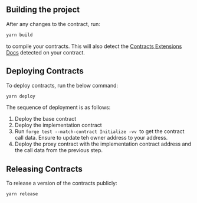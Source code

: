 ## Building the project

After any changes to the contract, run:

```bash
yarn build
```

to compile your contracts. This will also detect the [Contracts Extensions Docs](https://portal.thirdweb.com/thirdweb-deploy/contract-extensions) detected on your contract.

## Deploying Contracts

To deploy contracts, run the below command:

```bash
yarn deploy
```
The sequence of deployment is as follows:
1. Deploy the base contract
2. Deploy the implementation contract
3. Run `forge test --match-contract Initialize -vv `to get the contract call data. Ensure to update teh owner address to your address.
4. Deploy the proxy contract with the implementation contract address and the call data from the previous step.

## Releasing Contracts

To release a version of the contracts publicly:

```bash
yarn release
```

